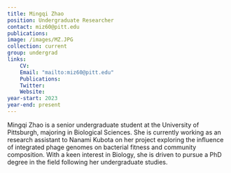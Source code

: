 ```yaml
---
title: Mingqi Zhao
position: Undergraduate Researcher
contact: miz60@pitt.edu
publications: 
image: /images/MZ.JPG
collection: current
group: undergrad
links:
    CV:
    Email: "mailto:miz60@pitt.edu"
    Publications: 
    Twitter: 
    Website: 
year-start: 2023
year-end: present
---
```

Mingqi Zhao is a senior undergraduate student at the University of Pittsburgh, majoring in Biological Sciences. She is currently working as an research assistant to Nanami Kubota on her project exploring the influence of integrated phage genomes on bacterial fitness and community composition. With a keen interest in Biology, she is driven to pursue a PhD degree in the field following her undergraduate studies.
